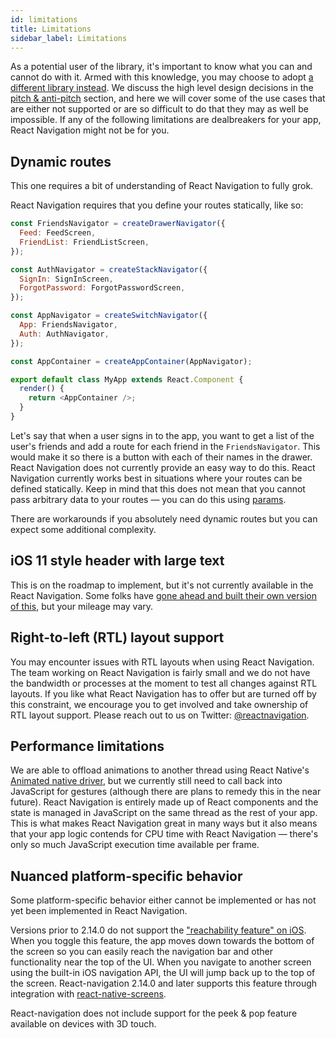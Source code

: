 ```yaml
---
id: limitations
title: Limitations
sidebar_label: Limitations
---
```


As a potential user of the library, it's important to know what you can and cannot do with it. Armed with this knowledge, you may choose to adopt [a different library instead](alternatives.md). We discuss the high level design decisions in the [pitch & anti-pitch](pitch.md) section, and here we will cover some of the use cases that are either not supported or are so difficult to do that they may as well be impossible. If any of the following limitations are dealbreakers for your app, React Navigation might not be for you.

## Dynamic routes

This one requires a bit of understanding of React Navigation to fully grok.

React Navigation requires that you define your routes statically, like so:

```js
const FriendsNavigator = createDrawerNavigator({
  Feed: FeedScreen,
  FriendList: FriendListScreen,
});

const AuthNavigator = createStackNavigator({
  SignIn: SignInScreen,
  ForgotPassword: ForgotPasswordScreen,
});

const AppNavigator = createSwitchNavigator({
  App: FriendsNavigator,
  Auth: AuthNavigator,
});

const AppContainer = createAppContainer(AppNavigator);

export default class MyApp extends React.Component {
  render() {
    return <AppContainer />;
  }
}
```

Let's say that when a user signs in to the app, you want to get a list of the user's friends and add a route for each friend in the `FriendsNavigator`. This would make it so there is a button with each of their names in the drawer. React Navigation does not currently provide an easy way to do this. React Navigation currently works best in situations where your routes can be defined statically. Keep in mind that this does not mean that you cannot pass arbitrary data to your routes &mdash; you can do this using [params](params.md).

There are workarounds if you absolutely need dynamic routes but you can expect some additional complexity.

## iOS 11 style header with large text

This is on the roadmap to implement, but it's not currently available in the React Navigation. Some folks have [gone ahead and built their own version of this](https://github.com/react-navigation/react-navigation/issues/2749#issuecomment-367516290), but your mileage may vary.

## Right-to-left (RTL) layout support

You may encounter issues with RTL layouts when using React Navigation. The team working on React Navigation is fairly small and we do not have the bandwidth or processes at the moment to test all changes against RTL layouts. If you like what React Navigation has to offer but are turned off by this constraint, we encourage you to get involved and take ownership of RTL layout support. Please reach out to us on Twitter: [@reactnavigation](https://twitter.com/reactnavigation).

## Performance limitations

We are able to offload animations to another thread using React Native's [Animated native driver](https://reactnative.dev/blog/2017/02/14/using-native-driver-for-animated.html), but we currently still need to call back into JavaScript for gestures (although there are plans to remedy this in the near future). React Navigation is entirely made up of React components and the state is managed in JavaScript on the same thread as the rest of your app. This is what makes React Navigation great in many ways but it also means that your app logic contends for CPU time with React Navigation &mdash; there's only so much JavaScript execution time available per frame.

## Nuanced platform-specific behavior

Some platform-specific behavior either cannot be implemented or has not yet been implemented in React Navigation.

Versions prior to 2.14.0 do not support the ["reachability feature" on iOS](https://www.cnet.com/how-to/how-to-use-reachability-on-iphone-6-6-plus/). When you toggle this feature, the app moves down towards the bottom of the screen so you can easily reach the navigation bar and other functionality near the top of the UI. When you navigate to another screen using the built-in iOS navigation API, the UI will jump back up to the top of the screen. React-navigation 2.14.0 and later supports this feature through integration with [react-native-screens](react-native-screens.md).

React-navigation does not include support for the peek & pop feature available on devices with 3D touch.
